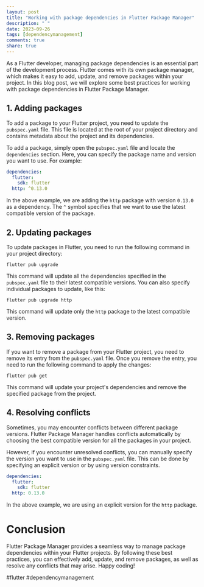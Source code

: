 ```yaml
---
layout: post
title: "Working with package dependencies in Flutter Package Manager"
description: " "
date: 2023-09-26
tags: [dependencymanagement]
comments: true
share: true
---
```


As a Flutter developer, managing package dependencies is an essential part of the development process. Flutter comes with its own package manager, which makes it easy to add, update, and remove packages within your project. In this blog post, we will explore some best practices for working with package dependencies in Flutter Package Manager.

## 1. Adding packages

To add a package to your Flutter project, you need to update the `pubspec.yaml` file. This file is located at the root of your project directory and contains metadata about the project and its dependencies.

To add a package, simply open the `pubspec.yaml` file and locate the `dependencies` section. Here, you can specify the package name and version you want to use. For example:

```yaml
dependencies:
  flutter:
    sdk: flutter
  http: ^0.13.0
```

In the above example, we are adding the `http` package with version `0.13.0` as a dependency. The `^` symbol specifies that we want to use the latest compatible version of the package.

## 2. Updating packages

To update packages in Flutter, you need to run the following command in your project directory:

```
flutter pub upgrade
```

This command will update all the dependencies specified in the `pubspec.yaml` file to their latest compatible versions. You can also specify individual packages to update, like this:

```
flutter pub upgrade http
```

This command will update only the `http` package to the latest compatible version.

## 3. Removing packages

If you want to remove a package from your Flutter project, you need to remove its entry from the `pubspec.yaml` file. Once you remove the entry, you need to run the following command to apply the changes:

```
flutter pub get
```

This command will update your project's dependencies and remove the specified package from the project.

## 4. Resolving conflicts

Sometimes, you may encounter conflicts between different package versions. Flutter Package Manager handles conflicts automatically by choosing the best compatible version for all the packages in your project.

However, if you encounter unresolved conflicts, you can manually specify the version you want to use in the `pubspec.yaml` file. This can be done by specifying an explicit version or by using version constraints.

```yaml
dependencies:
  flutter:
    sdk: flutter
  http: 0.13.0
```

In the above example, we are using an explicit version for the `http` package.

# Conclusion

Flutter Package Manager provides a seamless way to manage package dependencies within your Flutter projects. By following these best practices, you can effectively add, update, and remove packages, as well as resolve any conflicts that may arise. Happy coding!

#flutter #dependencymanagement